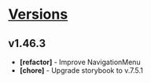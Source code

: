 # [Versions](https://github.com/Tracktor/design-system/releases)

## v1.46.3
- **[refactor]** - Improve NavigationMenu 
- **[chore]** - Upgrade storybook to v.7.5.1

